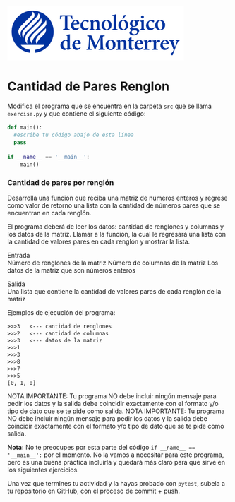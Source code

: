 ![Tec de Monterrey](../../images/logotecmty.png)
# Cantidad de Pares Renglon


Modifica el programa que se encuentra en la carpeta `src` que se llama `exercise.py` y que contiene el siguiente código:

```python
def main():
  #escribe tu código abajo de esta línea
  pass

if __name__ == '__main__':
    main()
```

<h3>Cantidad de pares por renglón</h3>
Desarrolla una función que reciba una matriz de números enteros y regrese como valor de retorno una lista con la cantidad de números pares que se encuentran en cada renglón.

El programa deberá de leer los datos: cantidad de renglones y columnas y los datos de la matriz. Llamar a la función, la cual le regresará una lista con la cantidad de valores pares en cada renglón y mostrar la lista. 

Entrada <br>
Número de renglones de la matriz
Número de columnas de la matriz
Los datos de la matriz que son números enteros

Salida<br>
Una lista que contiene la cantidad de valores pares de cada renglón de la matriz

Ejemplos de ejecución del programa:<br>
```
>>>3   <--- cantidad de renglones
>>>2   <--- cantidad de columnas
>>>3   <--- datos de la matriz
>>>1
>>>3
>>>8
>>>7
>>>5
[0, 1, 0]
```

NOTA IMPORTANTE: Tu programa NO debe incluir ningún mensaje para pedir los datos y la salida debe coincidir exactamente con el formato y/o tipo de dato que se te pide como salida.
NOTA IMPORTANTE: Tu programa NO debe incluir ningún mensaje para pedir los datos y la salida debe coincidir exactamente con el formato y/o tipo de dato que se te pide como salida.

**Nota:** No te preocupes por esta parte del código `if __name__ == '__main__':` por el momento. No la vamos a necesitar para este programa, pero es una buena práctica incluirla y quedará más claro para que sirve en los siguientes ejercicios.

Una vez que termines tu actividad y la hayas probado con `pytest`, subela a tu repositorio en GitHub, con el proceso de commit + push.
